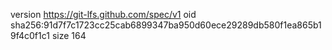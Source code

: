 version https://git-lfs.github.com/spec/v1
oid sha256:91d7f7c1723cc25cab6899347ba950d60ece29289db580f1ea865b19f4c0f1c1
size 164
